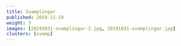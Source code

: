 ```yaml
---
title: Svamplingar
published: 2019-11-19
weight: 3
images: [20191031-svamplingar-2.jpg, 20191031-svamplingar.jpg]
clusters: [svamp]
---
```

